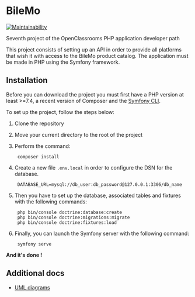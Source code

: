 # BileMo

[![Maintainability](https://api.codeclimate.com/v1/badges/c8a8c98216e32f2bb1c8/maintainability)](https://codeclimate.com/github/Eredost/BileMo/maintainability)

Seventh project of the OpenClassrooms PHP application developer path

This project consists of setting up an API in order to provide all platforms that wish it with access to the BileMo product catalog.
The application must be made in PHP using the Symfony framework.

## Installation

Before you can download the project you must first have a PHP version at least >=7.4, a recent version of Composer and the [Symfony CLI](https://symfony.com/download).

To set up the project, follow the steps below:

1. Clone the repository
2. Move your current directory to the root of the project
3. Perform the command:

        composer install
   
4. Create a new file ``.env.local`` in order to configure the DSN for the database.

        DATABASE_URL=mysql://db_user:db_password@127.0.0.1:3306/db_name
   
5. Then you have to set up the database, associated tables and fixtures with the following commands:

        php bin/console doctrine:database:create
        php bin/console doctrine:migrations:migrate
        php bin/console doctrine:fixtures:load
   
6. Finally, you can launch the Symfony server with the following command:

        symfony serve

**And it's done !**

## Additional docs

-   [UML diagrams](diagrams)
